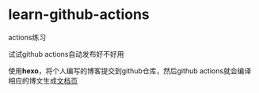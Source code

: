 # learn-github-actions
actions练习

试试github actions自动发布好不好用


使用**hexo**，将个人编写的博客提交到github仓库，然后github actions就会编译相应的博文生成[文档页](https://duomi.github.io/learn-github-actions/)
